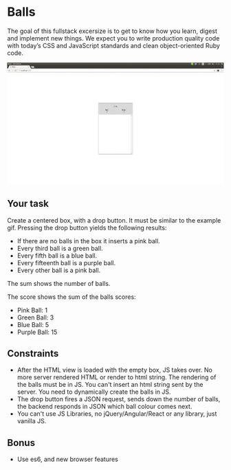 # Balls

The goal of this fullstack excersize is to get to know how you learn, digest and implement new things. We expect you to write production quality code with today’s CSS and JavaScript standards and clean object-oriented Ruby code.

![Alt text](example.gif?raw=true "Balls")

## Your task

Create a centered box, with a drop button. It must be similar to the example gif.
Pressing the drop button yields the following results:

- If there are no balls in the box it inserts a pink ball.
- Every third ball is a green ball.
- Every fifth ball is a blue ball.
- Every fifteenth ball is a purple ball.
- Every other ball is a pink ball.

The sum shows the number of balls.

The score shows the sum of the balls scores:
- Pink Ball:   1
- Green Ball:  3
- Blue Ball:   5
- Purple Ball: 15

## Constraints

- After the HTML view is loaded with the empty box, JS takes over. No more server rendered HTML or render to html string.
  The rendering of the balls must be in JS. You can't insert an html string sent by the server. You need to dynamically create the balls in JS.
- The drop button fires a JSON request, sends down the number of balls, the backend responds in JSON which ball colour comes next.
- You can't use JS Libraries, no jQuery/Angular/React or any library, just vanilla JS.

## Bonus

- Use es6, and new browser features
